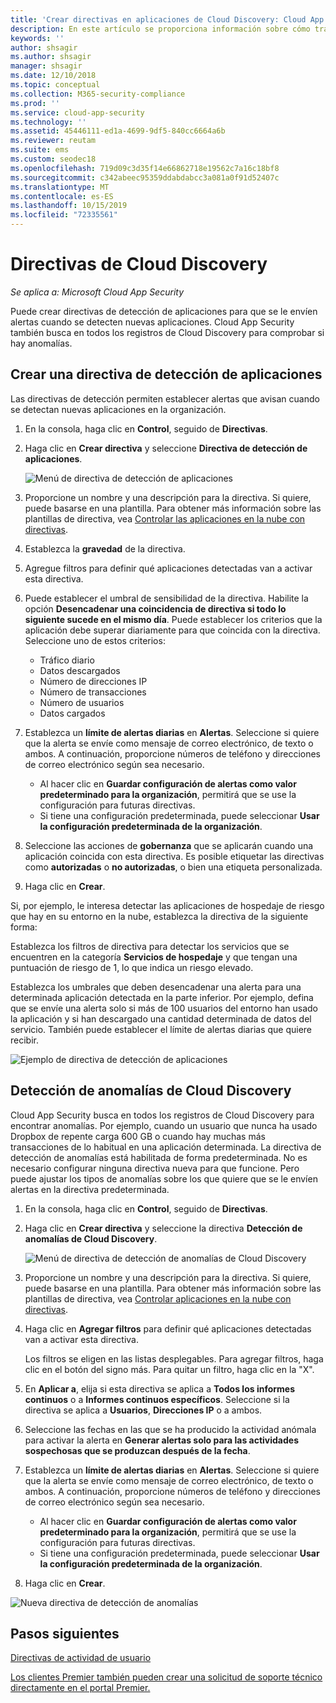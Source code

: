```yaml
---
title: 'Crear directivas en aplicaciones de Cloud Discovery: Cloud App Security | Microsoft Docs'
description: En este artículo se proporciona información sobre cómo trabajar con directivas de Cloud Discovery.
keywords: ''
author: shsagir
ms.author: shsagir
manager: shsagir
ms.date: 12/10/2018
ms.topic: conceptual
ms.collection: M365-security-compliance
ms.prod: ''
ms.service: cloud-app-security
ms.technology: ''
ms.assetid: 45446111-ed1a-4699-9df5-840cc6664a6b
ms.reviewer: reutam
ms.suite: ems
ms.custom: seodec18
ms.openlocfilehash: 719d09c3d35f14e66862718e19562c7a16c18bf8
ms.sourcegitcommit: c342abeec95359ddabdabcc3a081a0f91d52407c
ms.translationtype: MT
ms.contentlocale: es-ES
ms.lasthandoff: 10/15/2019
ms.locfileid: "72335561"
---
```

# <a name="cloud-discovery-policies"></a>Directivas de Cloud Discovery

*Se aplica a: Microsoft Cloud App Security*

Puede crear directivas de detección de aplicaciones para que se le envíen alertas cuando se detecten nuevas aplicaciones. Cloud App Security también busca en todos los registros de Cloud Discovery para comprobar si hay anomalías. 

## <a name="creating-an-app-discovery-policy"></a>Crear una directiva de detección de aplicaciones  
Las directivas de detección permiten establecer alertas que avisan cuando se detectan nuevas aplicaciones en la organización.  
  
1. En la consola, haga clic en **Control**, seguido de **Directivas**.  
  
2. Haga clic en **Crear directiva** y seleccione **Directiva de detección de aplicaciones**.  
  
     ![Menú de directiva de detección de aplicaciones](./media/app-discovery-policy-menu.png "Menú de directiva de detección de aplicaciones")  
  
3. Proporcione un nombre y una descripción para la directiva. Si quiere, puede basarse en una plantilla. Para obtener más información sobre las plantillas de directiva, vea [Controlar las aplicaciones en la nube con directivas](control-cloud-apps-with-policies.md).  
  
4. Establezca la **gravedad** de la directiva.

5. Agregue filtros para definir qué aplicaciones detectadas van a activar esta directiva.  
  
6. Puede establecer el umbral de sensibilidad de la directiva. Habilite la opción **Desencadenar una coincidencia de directiva si todo lo siguiente sucede en el mismo día**. Puede establecer los criterios que la aplicación debe superar diariamente para que coincida con la directiva. Seleccione uno de estos criterios: 
     - Tráfico diario
     - Datos descargados
     - Número de direcciones IP
     - Número de transacciones
     - Número de usuarios
     - Datos cargados

  
7. Establezca un **límite de alertas diarias** en **Alertas**. Seleccione si quiere que la alerta se envíe como mensaje de correo electrónico, de texto o ambos. A continuación, proporcione números de teléfono y direcciones de correo electrónico según sea necesario.
     - Al hacer clic en **Guardar configuración de alertas como valor predeterminado para la organización**, permitirá que se use la configuración para futuras directivas.
     - Si tiene una configuración predeterminada, puede seleccionar **Usar la configuración predeterminada de la organización**.
  
8. Seleccione las acciones de **gobernanza** que se aplicarán cuando una aplicación coincida con esta directiva. Es posible etiquetar las directivas como **autorizadas** o **no autorizadas**, o bien una etiqueta personalizada. 

9. Haga clic en **Crear**.  
  
Si, por ejemplo, le interesa detectar las aplicaciones de hospedaje de riesgo que hay en su entorno en la nube, establezca la directiva de la siguiente forma:  
  
Establezca los filtros de directiva para detectar los servicios que se encuentren en la categoría **Servicios de hospedaje** y que tengan una puntuación de riesgo de 1, lo que indica un riesgo elevado.

 Establezca los umbrales que deben desencadenar una alerta para una determinada aplicación detectada en la parte inferior. Por ejemplo, defina que se envíe una alerta solo si más de 100 usuarios del entorno han usado la aplicación y si han descargado una cantidad determinada de datos del servicio.
También puede establecer el límite de alertas diarias que quiere recibir.  
  
![Ejemplo de directiva de detección de aplicaciones](./media/app-discovery-policy-example.png "Ejemplo de directiva de detección de aplicaciones")  
  
## <a name="cloud-discovery-anomaly-detection"></a>Detección de anomalías de Cloud Discovery

Cloud App Security busca en todos los registros de Cloud Discovery para encontrar anomalías. Por ejemplo, cuando un usuario que nunca ha usado Dropbox de repente carga 600 GB o cuando hay muchas más transacciones de lo habitual en una aplicación determinada. La directiva de detección de anomalías está habilitada de forma predeterminada. No es necesario configurar ninguna directiva nueva para que funcione. Pero puede ajustar los tipos de anomalías sobre los que quiere que se le envíen alertas en la directiva predeterminada.  
  
1. En la consola, haga clic en **Control**, seguido de **Directivas**.  
  
2. Haga clic en **Crear directiva** y seleccione la directiva **Detección de anomalías de Cloud Discovery**.  
  
     ![Menú de directiva de detección de anomalías de Cloud Discovery](./media/cloud-discovery-anomaly-detection-policy-menu.png "Menú de directiva de detección de anomalías de Cloud Discovery")  
  
3. Proporcione un nombre y una descripción para la directiva. Si quiere, puede basarse en una plantilla. Para obtener más información sobre las plantillas de directiva, vea [Controlar aplicaciones en la nube con directivas](control-cloud-apps-with-policies.md).  
  
4. Haga clic en **Agregar filtros** para definir qué aplicaciones detectadas van a activar esta directiva.  
  
     Los filtros se eligen en las listas desplegables. Para agregar filtros, haga clic en el botón del signo más. Para quitar un filtro, haga clic en la "X". 
  
5. En **Aplicar a**, elija si esta directiva se aplica a **Todos los informes continuos** o a **Informes continuos específicos**. Seleccione si la directiva se aplica a **Usuarios**, **Direcciones IP** o a ambos.  
  
6. Seleccione las fechas en las que se ha producido la actividad anómala para activar la alerta en **Generar alertas solo para las actividades sospechosas que se produzcan después de la fecha**.  
  
7. Establezca un **límite de alertas diarias** en **Alertas**. Seleccione si quiere que la alerta se envíe como mensaje de correo electrónico, de texto o ambos. A continuación, proporcione números de teléfono y direcciones de correo electrónico según sea necesario.
     - Al hacer clic en **Guardar configuración de alertas como valor predeterminado para la organización**, permitirá que se use la configuración para futuras directivas.
     - Si tiene una configuración predeterminada, puede seleccionar **Usar la configuración predeterminada de la organización**.
  
8. Haga clic en **Crear**.  
  
![Nueva directiva de detección de anomalías](./media/new-discovery-anomaly-policy.png "Nueva directiva de detección de anomalías")  
  
## <a name="next-steps"></a>Pasos siguientes 
[Directivas de actividad de usuario](user-activity-policies.md)   

[Los clientes Premier también pueden crear una solicitud de soporte técnico directamente en el portal Premier.](https://premier.microsoft.com/)  
  
  
